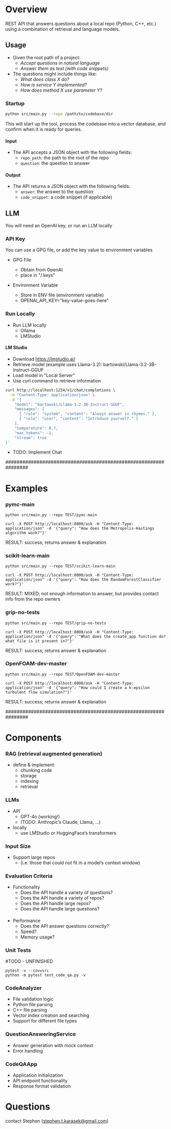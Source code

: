 # Overview
REST API that answers questions about a local repo (Python, C++, etc.) using a combination of retrieval and language models.

## Usage
* Given the root path of a project:
  - *Accept questions in natural language*
  - *Answer them as text (with code snippets)*
* The questions might include things like:
  - *What does class X do?*
  - *How is service Y implemented?*
  - *How does method X use parameter Y?*


### Startup
```bash
python src/main.py --repo /path/to/codebase/dir
```
This will start up the tool, process the codebase into a vector database, and confirm when it is ready for queries.

#### Input
* The API accepts a JSON object with the following fields:
  - `repo_path`: the path to the root of the repo
  - `question`: the question to answer

#### Output
* The API returns a JSON object with the following fields:
  - `answer`: the answer to the question
  - `code_snippet`: a code snippet (if applicable)

## LLM
You will need an OpenAI key, or run an LLM locally

### API Key
You can use a GPG file, or add the key value to environment variables
* GPG File
  - Obtain from OpenAI
  - place in "/.keys"

* Environment Variable
  - Store in ENV file (environment variable)
  - OPENAI_API_KEY="key-value-goes-here"



### Run Locally
* Run LLM locally
  - Ollama
  - LMStudio

#### LM Studio
* Download https://lmstudio.ai/
* Retrieve model (example uses Llama-3.2):
  bartowski/Llama-3.2-3B-Instruct-GGUF
* Load model in "Local Server"
* Use curl command to retrieve information

```bash
curl http://localhost:1234/v1/chat/completions \
  -H "Content-Type: application/json" \
  -d '{ 
    "model": "bartowski/Llama-3.2-3B-Instruct-GGUF",
    "messages": [ 
      { "role": "system", "content": "Always answer in rhymes." },
      { "role": "user", "content": "Introduce yourself." }
    ], 
    "temperature": 0.7, 
    "max_tokens": -1,
    "stream": true
}'
```

* TODO: Implement Chat

################################################################
# Examples

### pymc-main
```[readme.md](../../Library/CloudStorage/GoogleDrive-stephen.t.karasek%40gmail.com/My%20Drive/_JobSearch/%282%29%20IN%20PROGRESS/Modelcode/Assessment%20/readme.md)
python src/main.py --repo TEST/pymc-main
```
```
curl -X POST http://localhost:8000/ask -H "Content-Type: application/json" -d '{"query": "How does the Metropolis-Hastings algorithm work?"}'
```
RESULT: success; returns answer & explanation


### scikit-learn-main
```
python src/main.py --repo TEST/scikit-learn-main
```
```
curl -X POST http://localhost:8000/ask -H "Content-Type: application/json" -d '{"query": "How does the RandomForestClassifier work?"}'
```
 RESULT: MIXED; not enough information to answer, but provides contact info from the repo owners


### grip-no-tests
```
python src/main.py --repo TEST/grip-no-tests
```
```
curl -X POST http://localhost:8000/ask -H "Content-Type: application/json" -d '{"query": "What does the create_app function do? what file is it present in?"}'
```
RESULT: success; returns answer & explanation


### OpenFOAM-dev-master
```
python src/main.py --repo TEST/OpenFOAM-dev-master
```
```
curl -X POST http://localhost:8000/ask -H "Content-Type: application/json" -d '{"query": "How could I create a k-epsilon turbulent flow simulation?"}'
```
RESULT: success; returns answer & explanation



################################################################
# Components


### RAG (retrieval augmented generation)
* define & implement:
  - chunking code
  - storage
  - indexing
  - retrieval

### LLMs
* API
  * GPT-4o (working!)
  * (TODO: Anthropic’s Claude, Llama, …)
* locally
  * use LMStudio or HuggingFace’s transformers



### Input Size
* Support large repos
  * (i.e. those that could not fit in a model’s context window)


### Evaluation Criteria
* Functionality
  - Does the API handle a variety of questions?
  - Does the API handle a variety of repos?
  - Does the API handle large repos?
  - Does the API handle large questions?
####
* Performance
  - Does the API answer questions correctly?
  - Speed?
  - Memory usage?

### Unit Tests
#TODO - UNFINISHED

```
pytest -v --cov=src
python -m pytest test_code_qa.py -v
```
### CodeAnalyzer
* File validation logic
* Python file parsing
* C++ file parsing
* Vector index creation and searching
* Support for different file types
####
### QuestionAnsweringService
* Answer generation with mock context
* Error handling
####
### CodeQAApp
* Application initialization 
* API endpoint functionality
* Response format validation



# Questions
contact Stephen (stephen.t.karasek@gmail.com)


